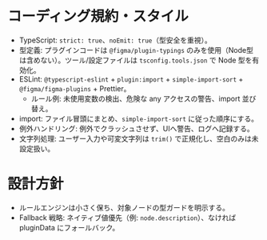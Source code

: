 # コーディング規約・スタイル

- TypeScript: `strict: true`、`noEmit: true`（型安全を重視）。
- 型定義: プラグインコードは `@figma/plugin-typings` のみを使用（Node型は含めない）。ツール/設定ファイルは `tsconfig.tools.json` で Node 型を有効化。
- ESLint: `@typescript-eslint` + `plugin:import` + `simple-import-sort` + `@figma/figma-plugins` + Prettier。
  - ルール例: 未使用変数の検出、危険な any アクセスの警告、import 並び替え。
- import: ファイル冒頭にまとめ、`simple-import-sort` に従った順序にする。
- 例外ハンドリング: 例外でクラッシュさせず、UIへ警告、ログへ記録する。
- 文字列処理: ユーザー入力や可変文字列は `trim()` で正規化し、空白のみは未設定扱い。

# 設計方針
- ルールエンジンは小さく保ち、対象ノードの型ガードを明示する。
- Fallback 戦略: ネイティブ値優先（例: `node.description`）、なければ pluginData にフォールバック。
